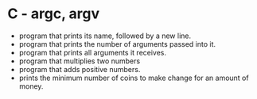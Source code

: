 # C - argc, argv

* program that prints its name, followed by a new line.
* program that prints the number of arguments passed into it.
* program that prints all arguments it receives.
* program that multiplies two numbers
* program that adds positive numbers.
* prints the minimum number of coins to make change for an amount of money.